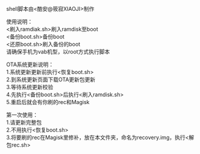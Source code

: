 shell脚本由<酷安@筱寂XIAOJI>制作

使用说明：  
<刷入ramdiak.sh>刷入ramdisk至boot  
<备份boot.sh>备份boot  
<还原boot.sh>刷入备份的boot  
请确保手机为vab机型，以root方式执行脚本

OTA系统更新说明：  
1.系统更新更新前执行<恢复boot.sh>  
2.到系统更新页面下载OTA更新包更新  
3.等待系统更新校验  
4.先执行<备份boot.sh>后执行<刷入ramdisk.sh>  
5.重启后就会有你刷的rec和Magisk

第一次使用：  
1.请更新完整包  
2.不用执行<恢复boot.sh>  
3.将要刷的rec在Magisk里修补，放在本文件夹，命名为recovery.img，执行<解包rec.sh>
